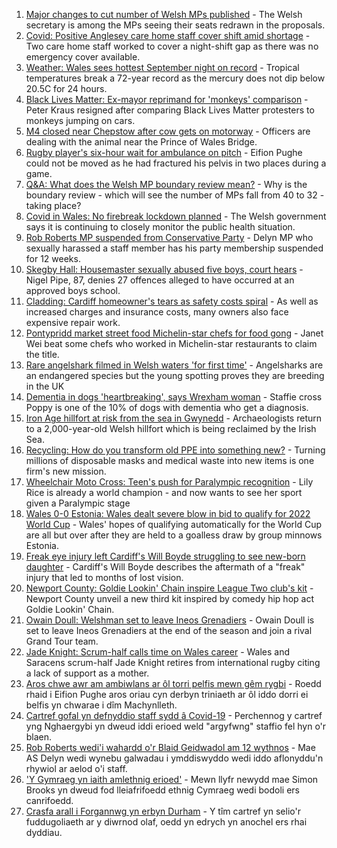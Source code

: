 1. [Major changes to cut number of Welsh MPs published](https://www.bbc.co.uk/news/uk-wales-politics-58476636?at_medium=RSS&at_campaign=KARANGA) - The Welsh secretary is among the MPs seeing their seats redrawn in the proposals.
2. [Covid: Positive Anglesey care home staff cover shift amid shortage](https://www.bbc.co.uk/news/uk-wales-58487173?at_medium=RSS&at_campaign=KARANGA) - Two care home staff worked to cover a night-shift gap as there was no emergency cover available.
3. [Weather: Wales sees hottest September night on record](https://www.bbc.co.uk/news/uk-wales-58494512?at_medium=RSS&at_campaign=KARANGA) - Tropical temperatures break a 72-year record as the mercury does not dip below 20.5C for 24 hours.
4. [Black Lives Matter: Ex-mayor reprimand for 'monkeys' comparison](https://www.bbc.co.uk/news/uk-wales-58495377?at_medium=RSS&at_campaign=KARANGA) - Peter Kraus resigned after comparing Black Lives Matter protesters to monkeys jumping on cars.
5. [M4 closed near Chepstow after cow gets on motorway](https://www.bbc.co.uk/news/uk-wales-58494674?at_medium=RSS&at_campaign=KARANGA) - Officers are dealing with the animal near the Prince of Wales Bridge.
6. [Rugby player's six-hour wait for ambulance on pitch](https://www.bbc.co.uk/news/uk-wales-58487869?at_medium=RSS&at_campaign=KARANGA) - Eifion Pughe could not be moved as he had fractured his pelvis in two places during a game.
7. [Q&A: What does the Welsh MP boundary review mean?](https://www.bbc.co.uk/news/uk-wales-politics-58487323?at_medium=RSS&at_campaign=KARANGA) - Why is the boundary review - which will see the number of MPs fall from 40 to 32 - taking place?
8. [Covid in Wales: No firebreak lockdown planned](https://www.bbc.co.uk/news/uk-wales-58485192?at_medium=RSS&at_campaign=KARANGA) - The Welsh government says it is continuing to closely monitor the public health situation.
9. [Rob Roberts MP suspended from Conservative Party](https://www.bbc.co.uk/news/uk-wales-politics-58476637?at_medium=RSS&at_campaign=KARANGA) - Delyn MP who sexually harassed a staff member has his party membership suspended for 12 weeks.
10. [Skegby Hall: Housemaster sexually abused five boys, court hears](https://www.bbc.co.uk/news/uk-england-nottinghamshire-58492098?at_medium=RSS&at_campaign=KARANGA) - Nigel Pipe, 87, denies 27 offences alleged to have occurred at an approved boys school.
11. [Cladding: Cardiff homeowner's tears as safety costs spiral](https://www.bbc.co.uk/news/uk-wales-58477966?at_medium=RSS&at_campaign=KARANGA) - As well as increased charges and insurance costs, many owners also face expensive repair work.
12. [Pontypridd market street food Michelin-star chefs for food gong](https://www.bbc.co.uk/news/uk-wales-58487867?at_medium=RSS&at_campaign=KARANGA) - Janet Wei beat some chefs who worked in Michelin-star restaurants to claim the title.
13. [Rare angelshark filmed in Welsh waters 'for first time'](https://www.bbc.co.uk/news/uk-wales-58479544?at_medium=RSS&at_campaign=KARANGA) - Angelsharks are an endangered species but the young spotting proves they are breeding in the UK
14. [Dementia in dogs 'heartbreaking', says Wrexham woman](https://www.bbc.co.uk/news/uk-wales-58470012?at_medium=RSS&at_campaign=KARANGA) - Staffie cross Poppy is one of the 10% of dogs with dementia who get a diagnosis.
15. [Iron Age hillfort at risk from the sea in Gwynedd](https://www.bbc.co.uk/news/uk-wales-58479598?at_medium=RSS&at_campaign=KARANGA) - Archaeologists return to a 2,000-year-old Welsh hillfort which is being reclaimed by the Irish Sea.
16. [Recycling: How do you transform old PPE into something new?](https://www.bbc.co.uk/news/uk-wales-58453247?at_medium=RSS&at_campaign=KARANGA) - Turning millions of disposable masks and medical waste into new items is one firm's new mission.
17. [Wheelchair Moto Cross: Teen's push for Paralympic recognition](https://www.bbc.co.uk/news/uk-wales-58460956?at_medium=RSS&at_campaign=KARANGA) - Lily Rice is already a world champion - and now wants to see her sport given a Paralympic stage
18. [Wales 0-0 Estonia: Wales dealt severe blow in bid to qualify for 2022 World Cup](https://www.bbc.co.uk/sport/football/58404781?at_medium=RSS&at_campaign=KARANGA) - Wales' hopes of qualifying automatically for the World Cup are all but over after they are held to a goalless draw by group minnows Estonia.
19. [Freak eye injury left Cardiff's Will Boyde struggling to see new-born daughter](https://www.bbc.co.uk/sport/rugby-union/58486870?at_medium=RSS&at_campaign=KARANGA) - Cardiff's Will Boyde describes the aftermath of a "freak" injury that led to months of lost vision.
20. [Newport County: Goldie Lookin' Chain inspire League Two club's kit](https://www.bbc.co.uk/sport/football/58490305?at_medium=RSS&at_campaign=KARANGA) - Newport County unveil a new third kit inspired by comedy hip hop act Goldie Lookin' Chain.
21. [Owain Doull: Welshman set to leave Ineos Grenadiers](https://www.bbc.co.uk/sport/cycling/58484773?at_medium=RSS&at_campaign=KARANGA) - Owain Doull is set to leave Ineos Grenadiers at the end of the season and join a rival Grand Tour team.
22. [Jade Knight: Scrum-half calls time on Wales career](https://www.bbc.co.uk/sport/rugby-union/58491059?at_medium=RSS&at_campaign=KARANGA) - Wales and Saracens scrum-half Jade Knight retires from international rugby citing a lack of support as a mother.
23. [Aros chwe awr am ambiwlans ar ôl torri pelfis mewn gêm rygbi](https://www.bbc.co.uk/newyddion/58463502?at_medium=RSS&at_campaign=KARANGA) - Roedd rhaid i Eifion Pughe aros oriau cyn derbyn triniaeth ar ôl iddo dorri ei belfis yn chwarae i dîm Machynlleth.
24. [Cartref gofal yn defnyddio staff sydd â Covid-19](https://www.bbc.co.uk/newyddion/58463503?at_medium=RSS&at_campaign=KARANGA) - Perchennog y cartref yng Nghaergybi yn dweud iddi erioed weld "argyfwng" staffio fel hyn o'r blaen.
25. [Rob Roberts wedi'i wahardd o'r Blaid Geidwadol am 12 wythnos](https://www.bbc.co.uk/newyddion/58488762?at_medium=RSS&at_campaign=KARANGA) - Mae AS Delyn wedi wynebu galwadau i ymddiswyddo wedi iddo aflonyddu'n rhywiol ar aelod o'i staff.
26. ['Y Gymraeg yn iaith amlethnig erioed'](https://www.bbc.co.uk/newyddion/58467129?at_medium=RSS&at_campaign=KARANGA) - Mewn llyfr newydd mae Simon Brooks yn dweud fod lleiafrifoedd ethnig Cymraeg wedi bodoli ers canrifoedd.
27. [Crasfa arall i Forgannwg yn erbyn Durham](https://www.bbc.co.uk/newyddion/58488756?at_medium=RSS&at_campaign=KARANGA) - Y tîm cartref yn selio'r fuddugoliaeth ar y diwrnod olaf, oedd yn edrych yn anochel ers rhai dyddiau.
